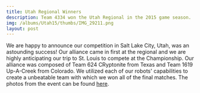 ```yaml
---
title: Utah Regional Winners
description: Team 4334 won the Utah Regional in the 2015 game season.
img: /albums/Utah15/thumbs/IMG_29211.png
layout: post
---
```

We are happy to announce our competition in Salt Lake City, Utah, was an astounding success! Our alliance came in first at the regional and we are highly anticipating our trip to St. Louis to compete at the Championship. Our alliance was composed of Team 624 CRyptonite from Texas and Team 1619 Up-A-Creek from Colorado. We utilized each of our robots' capabilities to create a unbeatable team with which we won all of the final matches. The photos from the event can be found [here](/2015/03/14/utah-photos/).
